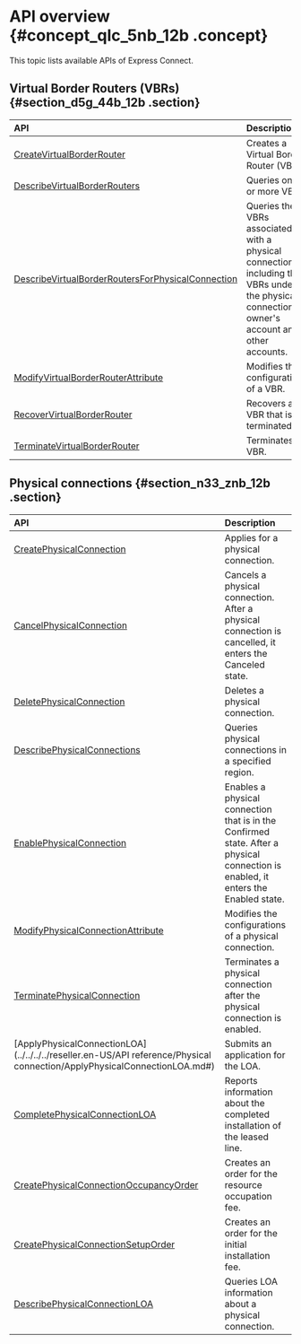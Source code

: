 # API overview {#concept_qlc_5nb_12b .concept}

This topic lists available APIs of Express Connect.

## Virtual Border Routers \(VBRs\) {#section_d5g_44b_12b .section}

|API|Description|
|:--|:----------|
|[CreateVirtualBorderRouter](https://help.aliyun.com/document_detail/124791.htm)|Creates a Virtual Border Router \(VBR\).|
|[DescribeVirtualBorderRouters](https://help.aliyun.com/document_detail/109032.html?)|Queries one or more VBRs.|
|[DescribeVirtualBorderRoutersForPhysicalConnection](https://help.aliyun.com/document_detail/109033.html)|Queries the VBRs associated with a physical connection, including the VBRs under the physical connection owner's account and other accounts.|
|[ModifyVirtualBorderRouterAttribute](https://help.aliyun.com/document_detail/109035.html)|Modifies the configurations of a VBR.|
|[RecoverVirtualBorderRouter](https://help.aliyun.com/document_detail/109042.html?)|Recovers a VBR that is terminated.|
|[TerminateVirtualBorderRouter](https://help.aliyun.com/document_detail/109041.html?)|Terminates a VBR.|

## Physical connections {#section_n33_znb_12b .section}

|API|Description|
|:--|:----------|
|[CreatePhysicalConnection](https://help.aliyun.com/document_detail/109008.html?)|Applies for a physical connection.|
|[CancelPhysicalConnection](https://help.aliyun.com/document_detail/109010.html?)|Cancels a physical connection. After a physical connection is cancelled, it enters the Canceled state.|
|[DeletePhysicalConnection](https://help.aliyun.com/document_detail/109016.html?)|Deletes a physical connection.|
|[DescribePhysicalConnections](https://help.aliyun.com/document_detail/109011.html?)|Queries physical connections in a specified region.|
|[EnablePhysicalConnection](https://help.aliyun.com/document_detail/109015.html?)|Enables a physical connection that is in the Confirmed state. After a physical connection is enabled, it enters the Enabled state.|
|[ModifyPhysicalConnectionAttribute](https://help.aliyun.com/document_detail/109013.html?)|Modifies the configurations of a physical connection.|
|[TerminatePhysicalConnection](https://help.aliyun.com/document_detail/109014.html?)|Terminates a physical connection after the physical connection is enabled.|
|[ApplyPhysicalConnectionLOA](../../../../reseller.en-US/API reference/Physical connection/ApplyPhysicalConnectionLOA.md#)|Submits an application for the LOA.|
|[CompletePhysicalConnectionLOA](https://help.aliyun.com/document_detail/112124.html?)|Reports information about the completed installation of the leased line.|
|[CreatePhysicalConnectionOccupancyOrder](https://help.aliyun.com/document_detail/120031.html?)|Creates an order for the resource occupation fee.|
|[CreatePhysicalConnectionSetupOrder](https://help.aliyun.com/document_detail/112126.html?)|Creates an order for the initial installation fee.|
|[DescribePhysicalConnectionLOA](https://help.aliyun.com/document_detail/112127.html?)|Queries LOA information about a physical connection.|

